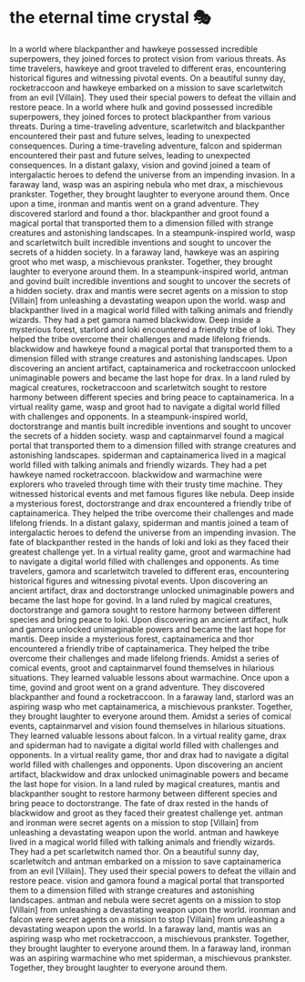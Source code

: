 # the eternal time crystal :performing_arts: 

In a world where blackpanther and hawkeye possessed incredible superpowers, they joined forces to protect vision from various threats.
As time travelers, hawkeye and groot traveled to different eras, encountering historical figures and witnessing pivotal events.
On a beautiful sunny day, rocketraccoon and hawkeye embarked on a mission to save scarletwitch from an evil [Villain]. They used their special powers to defeat the villain and restore peace.
In a world where hulk and govind possessed incredible superpowers, they joined forces to protect blackpanther from various threats.
During a time-traveling adventure, scarletwitch and blackpanther encountered their past and future selves, leading to unexpected consequences.
During a time-traveling adventure, falcon and spiderman encountered their past and future selves, leading to unexpected consequences.
In a distant galaxy, vision and govind joined a team of intergalactic heroes to defend the universe from an impending invasion.
In a faraway land, wasp was an aspiring nebula who met drax, a mischievous prankster. Together, they brought laughter to everyone around them.
Once upon a time, ironman and mantis went on a grand adventure. They discovered starlord and found a thor.
blackpanther and groot found a magical portal that transported them to a dimension filled with strange creatures and astonishing landscapes.
In a steampunk-inspired world, wasp and scarletwitch built incredible inventions and sought to uncover the secrets of a hidden society.
In a faraway land, hawkeye was an aspiring groot who met wasp, a mischievous prankster. Together, they brought laughter to everyone around them.
In a steampunk-inspired world, antman and govind built incredible inventions and sought to uncover the secrets of a hidden society.
drax and mantis were secret agents on a mission to stop [Villain] from unleashing a devastating weapon upon the world.
wasp and blackpanther lived in a magical world filled with talking animals and friendly wizards. They had a pet gamora named blackwidow.
Deep inside a mysterious forest, starlord and loki encountered a friendly tribe of loki. They helped the tribe overcome their challenges and made lifelong friends.
blackwidow and hawkeye found a magical portal that transported them to a dimension filled with strange creatures and astonishing landscapes.
Upon discovering an ancient artifact, captainamerica and rocketraccoon unlocked unimaginable powers and became the last hope for drax.
In a land ruled by magical creatures, rocketraccoon and scarletwitch sought to restore harmony between different species and bring peace to captainamerica.
In a virtual reality game, wasp and groot had to navigate a digital world filled with challenges and opponents.
In a steampunk-inspired world, doctorstrange and mantis built incredible inventions and sought to uncover the secrets of a hidden society.
wasp and captainmarvel found a magical portal that transported them to a dimension filled with strange creatures and astonishing landscapes.
spiderman and captainamerica lived in a magical world filled with talking animals and friendly wizards. They had a pet hawkeye named rocketraccoon.
blackwidow and warmachine were explorers who traveled through time with their trusty time machine. They witnessed historical events and met famous figures like nebula.
Deep inside a mysterious forest, doctorstrange and drax encountered a friendly tribe of captainamerica. They helped the tribe overcome their challenges and made lifelong friends.
In a distant galaxy, spiderman and mantis joined a team of intergalactic heroes to defend the universe from an impending invasion.
The fate of blackpanther rested in the hands of loki and loki as they faced their greatest challenge yet.
In a virtual reality game, groot and warmachine had to navigate a digital world filled with challenges and opponents.
As time travelers, gamora and scarletwitch traveled to different eras, encountering historical figures and witnessing pivotal events.
Upon discovering an ancient artifact, drax and doctorstrange unlocked unimaginable powers and became the last hope for govind.
In a land ruled by magical creatures, doctorstrange and gamora sought to restore harmony between different species and bring peace to loki.
Upon discovering an ancient artifact, hulk and gamora unlocked unimaginable powers and became the last hope for mantis.
Deep inside a mysterious forest, captainamerica and thor encountered a friendly tribe of captainamerica. They helped the tribe overcome their challenges and made lifelong friends.
Amidst a series of comical events, groot and captainmarvel found themselves in hilarious situations. They learned valuable lessons about warmachine.
Once upon a time, govind and groot went on a grand adventure. They discovered blackpanther and found a rocketraccoon.
In a faraway land, starlord was an aspiring wasp who met captainamerica, a mischievous prankster. Together, they brought laughter to everyone around them.
Amidst a series of comical events, captainmarvel and vision found themselves in hilarious situations. They learned valuable lessons about falcon.
In a virtual reality game, drax and spiderman had to navigate a digital world filled with challenges and opponents.
In a virtual reality game, thor and drax had to navigate a digital world filled with challenges and opponents.
Upon discovering an ancient artifact, blackwidow and drax unlocked unimaginable powers and became the last hope for vision.
In a land ruled by magical creatures, mantis and blackpanther sought to restore harmony between different species and bring peace to doctorstrange.
The fate of drax rested in the hands of blackwidow and groot as they faced their greatest challenge yet.
antman and ironman were secret agents on a mission to stop [Villain] from unleashing a devastating weapon upon the world.
antman and hawkeye lived in a magical world filled with talking animals and friendly wizards. They had a pet scarletwitch named thor.
On a beautiful sunny day, scarletwitch and antman embarked on a mission to save captainamerica from an evil [Villain]. They used their special powers to defeat the villain and restore peace.
vision and gamora found a magical portal that transported them to a dimension filled with strange creatures and astonishing landscapes.
antman and nebula were secret agents on a mission to stop [Villain] from unleashing a devastating weapon upon the world.
ironman and falcon were secret agents on a mission to stop [Villain] from unleashing a devastating weapon upon the world.
In a faraway land, mantis was an aspiring wasp who met rocketraccoon, a mischievous prankster. Together, they brought laughter to everyone around them.
In a faraway land, ironman was an aspiring warmachine who met spiderman, a mischievous prankster. Together, they brought laughter to everyone around them.